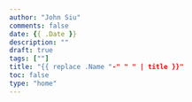 ```yaml
---
author: "John Siu"
comments: false
date: {{ .Date }}
description: ""
draft: true
tags: [""]
title: "{{ replace .Name "-" " " | title }}"
toc: false
type: "home"
---
```

<!--more-->
